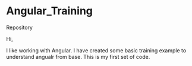 # Angular_Training
Repository

Hi,

I like working with Angular. I have created some basic training example to understand angualr from base. This is my first set of code.
